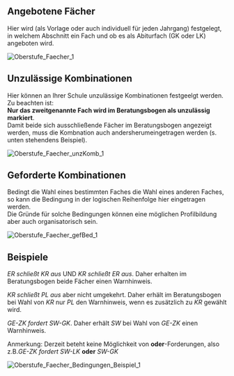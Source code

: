 ## Angebotene Fächer

Hier wird (als Vorlage oder auch individuell für jeden Jahrgang) festgelegt, in welchem Abschnitt ein Fach und ob es als Abiturfach (GK oder LK) angeboten wird.


![Oberstufe_Faecher_1](\graphics\SVWS_Oberstufe_Faecher_1.png) 


## Unzulässige Kombinationen
Hier können an Ihrer Schule unzulässige Kombinationen festgeelgt werden.<br />
Zu beachten ist:<br />
**Nur das zweitgenannte Fach wird im Beratungsbogen als unzulässig markiert**.<br />
Damit beide sich ausschließende Fächer im Beratungsbogen angezeigt werden, muss die Kombnation auch andersherumeingetragen werden (s. unten stehendens Beispiel).<br />


![Oberstufe_Faecher_unzKomb_1](\graphics\SVWS_Oberstufe_Faecher_unzKomb_1.png) 


## Geforderte Kombinationen 
Bedingt die Wahl eines bestimmten Faches die Wahl eines anderen Faches, so kann die Bedingung in der logischen Reihenfolge hier eingetragen werden.<br />
Die Gründe für solche Bedingungen können eine möglichen Profilbildung aber auch organisatorisch sein.<br />


![Oberstufe_Faecher_gefBed_1](\graphics\SVWS_Oberstufe_Faecher_gefBed_1.png) 

## Beispiele

*ER schließt KR aus* UND *KR schließt ER aus*. Daher erhalten im Beratungsbogen beide Fächer einen Warnhinweis.<br />


*KR schließt PL aus* aber nicht umgekehrt. Daher erhält im Beratungsbogen bei Wahl von *KR* nur *PL* den Warnhinweis, wenn es zusätzlich zu *KR* gewählt wird.

*GE-ZK fordert SW-GK*. Daher erhält *SW* bei Wahl von *GE-ZK* einen Warnhinweis.

Anmerkung: Derzeit beteht keine Möglichkeit von **oder**-Forderungen, also z.B.*GE-ZK fordert SW-LK* **oder** *SW-GK*


![Oberstufe_Faecher_Bedingungen_Beispiel_1](\graphics\SVWS_Oberstufe_Faecher_Bedingungen_Beispiel_1.png) 